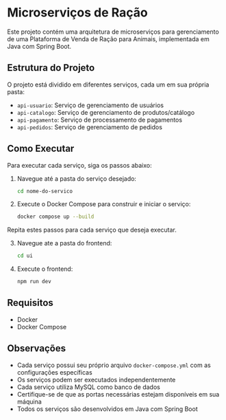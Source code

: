 # Microserviços de Ração

Este projeto contém uma arquitetura de microserviços para gerenciamento de uma Plataforma de Venda de Ração para Animais, implementada em Java com Spring Boot.

## Estrutura do Projeto

O projeto está dividido em diferentes serviços, cada um em sua própria pasta:

- `api-usuario`: Serviço de gerenciamento de usuários
- `api-catalogo`: Serviço de gerenciamento de produtos/catálogo
- `api-pagamento`: Serviço de processamento de pagamentos
- `api-pedidos`: Serviço de gerenciamento de pedidos

## Como Executar

Para executar cada serviço, siga os passos abaixo:

1. Navegue até a pasta do serviço desejado:
   ```bash
   cd nome-do-servico
   ```

2. Execute o Docker Compose para construir e iniciar o serviço:
   ```bash
   docker compose up --build
   ```

Repita estes passos para cada serviço que deseja executar.

3. Navegue ate a pasta do frontend:
   ```bash
   cd ui
   ```

4. Execute o frontend:
   ```bash
   npm run dev
   ```

## Requisitos

- Docker
- Docker Compose

## Observações

- Cada serviço possui seu próprio arquivo `docker-compose.yml` com as configurações específicas
- Os serviços podem ser executados independentemente
- Cada serviço utiliza MySQL como banco de dados
- Certifique-se de que as portas necessárias estejam disponíveis em sua máquina
- Todos os serviços são desenvolvidos em Java com Spring Boot
